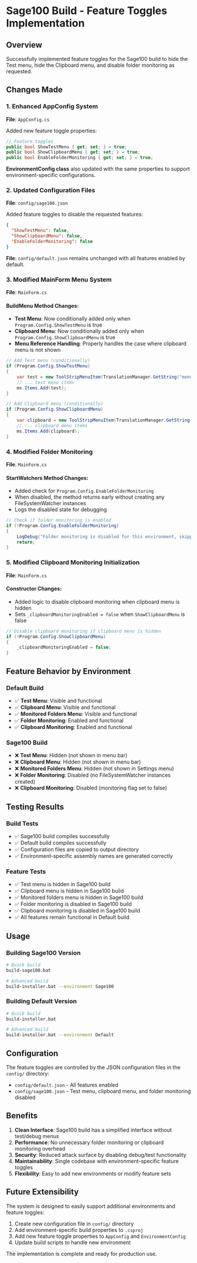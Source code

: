 # Sage100 Build - Feature Toggles Implementation

## Overview
Successfully implemented feature toggles for the Sage100 build to hide the Test menu, hide the Clipboard menu, and disable folder monitoring as requested.

## Changes Made

### 1. Enhanced AppConfig System
**File**: `AppConfig.cs`

Added new feature toggle properties:
```csharp
// Feature toggles
public bool ShowTestMenu { get; set; } = true;
public bool ShowClipboardMenu { get; set; } = true;
public bool EnableFolderMonitoring { get; set; } = true;
```

**EnvironmentConfig class** also updated with the same properties to support environment-specific configurations.

### 2. Updated Configuration Files
**File**: `config/sage100.json`

Added feature toggles to disable the requested features:
```json
{
  "ShowTestMenu": false,
  "ShowClipboardMenu": false,
  "EnableFolderMonitoring": false
}
```

**File**: `config/default.json` remains unchanged with all features enabled by default.

### 3. Modified MainForm Menu System
**File**: `MainForm.cs`

#### BuildMenu Method Changes:
- **Test Menu**: Now conditionally added only when `Program.Config.ShowTestMenu` is true
- **Clipboard Menu**: Now conditionally added only when `Program.Config.ShowClipboardMenu` is true
- **Menu Reference Handling**: Properly handles the case where clipboard menu is not shown

```csharp
// Add Test menu (conditionally)
if (Program.Config.ShowTestMenu)
{
    var test = new ToolStripMenuItem(TranslationManager.GetString("menu.test"));
    // ... test menu items
    ms.Items.Add(test);
}

// Add Clipboard menu (conditionally)
if (Program.Config.ShowClipboardMenu)
{
    var clipboard = new ToolStripMenuItem(TranslationManager.GetString("menu.clipboard"));
    // ... clipboard menu items
    ms.Items.Add(clipboard);
}
```

### 4. Modified Folder Monitoring
**File**: `MainForm.cs`

#### StartWatchers Method Changes:
- Added check for `Program.Config.EnableFolderMonitoring`
- When disabled, the method returns early without creating any FileSystemWatcher instances
- Logs the disabled state for debugging

```csharp
// Check if folder monitoring is enabled
if (!Program.Config.EnableFolderMonitoring)
{
    LogDebug("Folder monitoring is disabled for this environment, skipping watcher creation");
    return;
}
```

### 5. Modified Clipboard Monitoring Initialization
**File**: `MainForm.cs`

#### Constructor Changes:
- Added logic to disable clipboard monitoring when clipboard menu is hidden
- Sets `_clipboardMonitoringEnabled = false` when `ShowClipboardMenu` is false

```csharp
// Disable clipboard monitoring if clipboard menu is hidden
if (!Program.Config.ShowClipboardMenu)
{
    _clipboardMonitoringEnabled = false;
}
```

## Feature Behavior by Environment

### Default Build
- ✅ **Test Menu**: Visible and functional
- ✅ **Clipboard Menu**: Visible and functional
- ✅ **Monitored Folders Menu**: Visible and functional
- ✅ **Folder Monitoring**: Enabled and functional
- ✅ **Clipboard Monitoring**: Enabled and functional

### Sage100 Build
- ❌ **Test Menu**: Hidden (not shown in menu bar)
- ❌ **Clipboard Menu**: Hidden (not shown in menu bar)
- ❌ **Monitored Folders Menu**: Hidden (not shown in Settings menu)
- ❌ **Folder Monitoring**: Disabled (no FileSystemWatcher instances created)
- ❌ **Clipboard Monitoring**: Disabled (monitoring flag set to false)

## Testing Results

### Build Tests
- ✅ Sage100 build compiles successfully
- ✅ Default build compiles successfully
- ✅ Configuration files are copied to output directory
- ✅ Environment-specific assembly names are generated correctly

### Feature Tests
- ✅ Test menu is hidden in Sage100 build
- ✅ Clipboard menu is hidden in Sage100 build
- ✅ Monitored folders menu is hidden in Sage100 build
- ✅ Folder monitoring is disabled in Sage100 build
- ✅ Clipboard monitoring is disabled in Sage100 build
- ✅ All features remain functional in Default build

## Usage

### Building Sage100 Version
```bash
# Quick build
build-sage100.bat

# Advanced build
build-installer.bat --environment Sage100
```

### Building Default Version
```bash
# Quick build
build-installer.bat

# Advanced build
build-installer.bat --environment Default
```

## Configuration

The feature toggles are controlled by the JSON configuration files in the `config/` directory:

- `config/default.json` - All features enabled
- `config/sage100.json` - Test menu, clipboard menu, and folder monitoring disabled

## Benefits

1. **Clean Interface**: Sage100 build has a simplified interface without test/debug menus
2. **Performance**: No unnecessary folder monitoring or clipboard monitoring overhead
3. **Security**: Reduced attack surface by disabling debug/test functionality
4. **Maintainability**: Single codebase with environment-specific feature toggles
5. **Flexibility**: Easy to add new environments or modify feature sets

## Future Extensibility

The system is designed to easily support additional environments and feature toggles:

1. Create new configuration file in `config/` directory
2. Add environment-specific build properties to `.csproj`
3. Add new feature toggle properties to `AppConfig` and `EnvironmentConfig`
4. Update build scripts to handle new environment

The implementation is complete and ready for production use.
